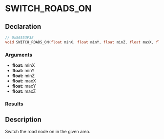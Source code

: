 # SWITCH_ROADS_ON

## Declaration
```cpp
// 0x56553F38
void SWITCH_ROADS_ON(float minX, float minY, float minZ, float maxX, float maxY, float maxZ);
```

### Arguments
- **float:** minX
- **float:** minY
- **float:** minZ
- **float:** maxX
- **float:** maxY
- **float:** maxZ

### Results

## Description
Switch the road node on in the given area.